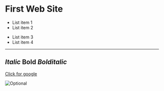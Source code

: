 # First Web Site

- List item 1
- List item 2
* List item 3
* List item 4
---
*Italic*
**Bold**
***Bolditalic***
---

[Click for google](https://google.com)

![Optional](https://miro.medium.com/max/3150/2*TZeK0kyHTRHVv3gUi8BtQg.png)
